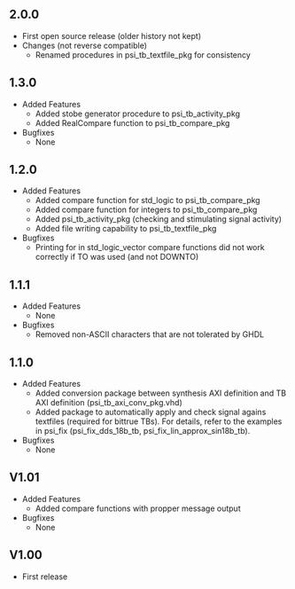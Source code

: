 ## 2.0.0

* First open source release (older history not kept)
* Changes (not reverse compatible)
  * Renamed procedures in psi\_tb\_textfile\_pkg for consistency

## 1.3.0

* Added Features
  * Added stobe generator procedure to psi\_tb\_activity\_pkg
  * Added RealCompare function to psi\_tb\_compare\_pkg
* Bugfixes
  * None

## 1.2.0

* Added Features
  * Added compare function for std\_logic to psi\_tb\_compare\_pkg
  * Added compare function for integers to psi\_tb\_compare\_pkg
  * Added psi\_tb\_activity\_pkg (checking and stimulating signal activity)
  * Added file writing capability to psi\_tb\_textfile\_pkg
* Bugfixes
  * Printing for in std\_logic\_vector compare functions did not work correctly if TO was used (and not DOWNTO)

## 1.1.1

* Added Features
  * None
* Bugfixes
  * Removed non-ASCII characters that are not tolerated by GHDL

## 1.1.0

* Added Features
  * Added conversion package between synthesis AXI definition and TB AXI definition (psi\_tb\_axi\_conv\_pkg.vhd)
  * Added package to automatically apply and check signal agains textfiles (required for bittrue TBs). For details, refer to the examples in psi\_fix (psi\_fix\_dds\_18b\_tb, psi\_fix\_lin\_approx\_sin18b\_tb).
* Bugfixes
  * None

## V1.01

* Added Features
  * Added compare functions with propper message output
* Bugfixes
  * None

## V1.00
* First release